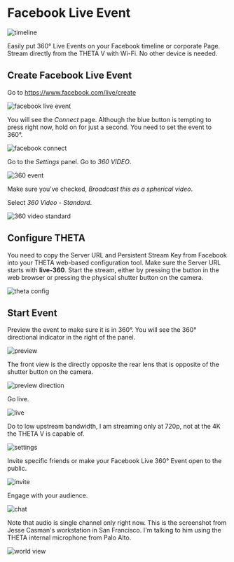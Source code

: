 # Facebook Live Event

![timeline](/wireless-stream/img/facebook/timeline.png)

Easily put 360° Live Events on your Facebook timeline or corporate
Page.  Stream directly from the THETA V with Wi-Fi. No other device 
is needed.

## Create Facebook Live Event

Go to https://www.facebook.com/live/create

![facebook live event](/wireless-stream/img/facebook/flive.png)

You will see the *Connect* page. Although the blue button
is tempting to press right now, hold on for just a second. You need to set the
event to 360°.

![facebook connect](/wireless-stream/img/facebook/connect.png)

Go to the *Settings* panel. Go to *360 VIDEO*.

![360 event](/wireless-stream/img/facebook/360-event.png)

Make sure you've checked, *Broadcast this as a spherical video*.

Select *360 Video - Standard*.

![360 video standard](/wireless-stream/img/facebook/360-standard.png)

## Configure THETA

You need to copy the Server URL and Persistent Stream Key from
Facebook into your THETA web-based configuration tool.  Make sure
the Server URL starts with **live-360**.  Start the stream, either
by pressing the button in the web browser or pressing the physical
shutter button on the camera.

![theta config](/wireless-stream/img/facebook/theta-config.png)

## Start Event

Preview the event to make sure it is in 360°. You will see
the 360° directional indicator in the right of the panel.

![preview](/wireless-stream/img/facebook/preview.png)

The front view is the directly opposite the rear lens that is
opposite of the shutter button on the camera.

![preview direction](/wireless-stream/img/facebook/preview-2.png)

Go live.

![live](/wireless-stream/img/facebook/live.png)

Do to low upstream bandwidth, I am streaming only at 720p, not 
at the 4K the THETA V is capable of.

![settings](/wireless-stream/img/facebook/settings.png)

Invite specific friends or make your Facebook Live 360°
Event open to the public.

![invite](/wireless-stream/img/facebook/invite.png)

Engage with your audience.

![chat](/wireless-stream/img/facebook/chat.png)

Note that audio is single channel only right now.  This
is the screenshot from Jesse Casman's workstation in 
San Francisco. I'm talking to him using the THETA 
internal microphone from Palo Alto.

![world view](/wireless-stream/img/facebook/internet.png)

